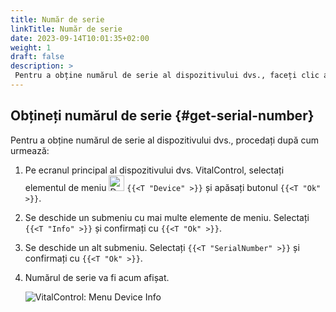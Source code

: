 ```yaml
---
title: Număr de serie
linkTitle: Număr de serie
date: 2023-09-14T10:01:35+02:00
weight: 1
draft: false
description: >
 Pentru a obține numărul de serie al dispozitivului dvs., faceți clic aici
---
```

## Obțineți numărul de serie {#get-serial-number}

Pentru a obține numărul de serie al dispozitivului dvs., procedați după cum urmează:

1. Pe ecranul principal al dispozitivului dvs. VitalControl, selectați elementul de meniu <img src="/icons/device.svg" width="25" align="bottom" alt="Device" />  `{{<T "Device" >}}` și apăsați butonul `{{<T "Ok" >}}`.

2. Se deschide un submeniu cu mai multe elemente de meniu. Selectați `{{<T "Info" >}}` și confirmați cu `{{<T "Ok" >}}`.

3. Se deschide un alt submeniu. Selectați `{{<T "SerialNumber" >}}` și confirmați cu `{{<T "Ok" >}}`.

4. Numărul de serie va fi acum afișat.

   ![VitalControl: Menu Device Info](../images/serialnumber.png "Get serial number")
